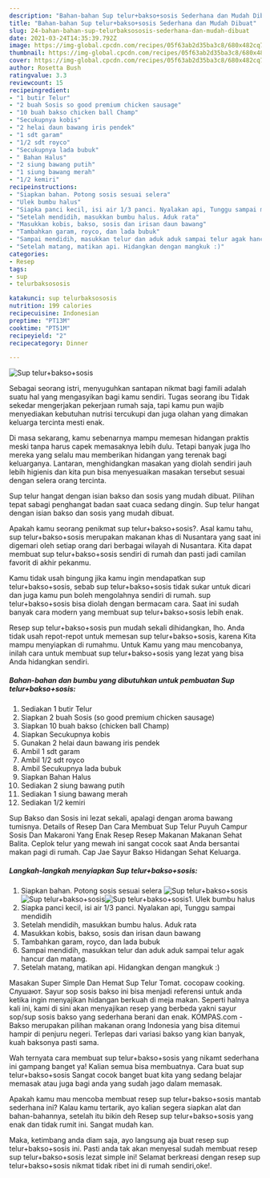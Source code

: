 ```yaml
---
description: "Bahan-bahan Sup telur+bakso+sosis Sederhana dan Mudah Dibuat"
title: "Bahan-bahan Sup telur+bakso+sosis Sederhana dan Mudah Dibuat"
slug: 24-bahan-bahan-sup-telurbaksososis-sederhana-dan-mudah-dibuat
date: 2021-03-24T14:35:39.792Z
image: https://img-global.cpcdn.com/recipes/05f63ab2d35ba3c8/680x482cq70/sup-telurbaksososis-foto-resep-utama.jpg
thumbnail: https://img-global.cpcdn.com/recipes/05f63ab2d35ba3c8/680x482cq70/sup-telurbaksososis-foto-resep-utama.jpg
cover: https://img-global.cpcdn.com/recipes/05f63ab2d35ba3c8/680x482cq70/sup-telurbaksososis-foto-resep-utama.jpg
author: Rosetta Bush
ratingvalue: 3.3
reviewcount: 15
recipeingredient:
- "1 butir Telur"
- "2 buah Sosis so good premium chicken sausage"
- "10 buah bakso chicken ball Champ"
- "Secukupnya kobis"
- "2 helai daun bawang iris pendek"
- "1 sdt garam"
- "1/2 sdt royco"
- "Secukupnya lada bubuk"
- " Bahan Halus"
- "2 siung bawang putih"
- "1 siung bawang merah"
- "1/2 kemiri"
recipeinstructions:
- "Siapkan bahan. Potong sosis sesuai selera"
- "Ulek bumbu halus"
- "Siapka panci kecil, isi air 1/3 panci. Nyalakan api, Tunggu sampai mendidih"
- "Setelah mendidih, masukkan bumbu halus. Aduk rata"
- "Masukkan kobis, bakso, sosis dan irisan daun bawang"
- "Tambahkan garam, royco, dan lada bubuk"
- "Sampai mendidih, masukkan telur dan aduk aduk sampai telur agak hancur dan matang."
- "Setelah matang, matikan api. Hidangkan dengan mangkuk :)"
categories:
- Resep
tags:
- sup
- telurbaksososis

katakunci: sup telurbaksososis 
nutrition: 199 calories
recipecuisine: Indonesian
preptime: "PT13M"
cooktime: "PT51M"
recipeyield: "2"
recipecategory: Dinner

---
```



![Sup telur+bakso+sosis](https://img-global.cpcdn.com/recipes/05f63ab2d35ba3c8/680x482cq70/sup-telurbaksososis-foto-resep-utama.jpg)

Sebagai seorang istri, menyuguhkan santapan nikmat bagi famili adalah suatu hal yang mengasyikan bagi kamu sendiri. Tugas seorang ibu Tidak sekedar mengerjakan pekerjaan rumah saja, tapi kamu pun wajib menyediakan kebutuhan nutrisi tercukupi dan juga olahan yang dimakan keluarga tercinta mesti enak.

Di masa  sekarang, kamu sebenarnya mampu memesan hidangan praktis meski tanpa harus capek memasaknya lebih dulu. Tetapi banyak juga lho mereka yang selalu mau memberikan hidangan yang terenak bagi keluarganya. Lantaran, menghidangkan masakan yang diolah sendiri jauh lebih higienis dan kita pun bisa menyesuaikan masakan tersebut sesuai dengan selera orang tercinta. 

Sup telur hangat dengan isian bakso dan sosis yang mudah dibuat. Pilihan tepat sabagi penghangat badan saat cuaca sedang dingin. Sup telur hangat dengan isian bakso dan sosis yang mudah dibuat.

Apakah kamu seorang penikmat sup telur+bakso+sosis?. Asal kamu tahu, sup telur+bakso+sosis merupakan makanan khas di Nusantara yang saat ini digemari oleh setiap orang dari berbagai wilayah di Nusantara. Kita dapat membuat sup telur+bakso+sosis sendiri di rumah dan pasti jadi camilan favorit di akhir pekanmu.

Kamu tidak usah bingung jika kamu ingin mendapatkan sup telur+bakso+sosis, sebab sup telur+bakso+sosis tidak sukar untuk dicari dan juga kamu pun boleh mengolahnya sendiri di rumah. sup telur+bakso+sosis bisa diolah dengan bermacam cara. Saat ini sudah banyak cara modern yang membuat sup telur+bakso+sosis lebih enak.

Resep sup telur+bakso+sosis pun mudah sekali dihidangkan, lho. Anda tidak usah repot-repot untuk memesan sup telur+bakso+sosis, karena Kita mampu menyiapkan di rumahmu. Untuk Kamu yang mau mencobanya, inilah cara untuk membuat sup telur+bakso+sosis yang lezat yang bisa Anda hidangkan sendiri.

<!--inarticleads1-->

##### Bahan-bahan dan bumbu yang dibutuhkan untuk pembuatan Sup telur+bakso+sosis:

1. Sediakan 1 butir Telur
1. Siapkan 2 buah Sosis (so good premium chicken sausage)
1. Siapkan 10 buah bakso (chicken ball Champ)
1. Siapkan Secukupnya kobis
1. Gunakan 2 helai daun bawang iris pendek
1. Ambil 1 sdt garam
1. Ambil 1/2 sdt royco
1. Ambil Secukupnya lada bubuk
1. Siapkan  Bahan Halus
1. Sediakan 2 siung bawang putih
1. Sediakan 1 siung bawang merah
1. Sediakan 1/2 kemiri


Sup Bakso dan Sosis ini lezat sekali, apalagi dengan aroma bawang tumisnya. Details of Resep Dan Cara Membuat Sup Telur Puyuh Campur Sosis Dan Makaroni Yang Enak Resep Resep Makanan Makanan Sehat Balita. Ceplok telur yang mewah ini sangat cocok saat Anda bersantai makan pagi di rumah. Cap Jae Sayur Bakso Hidangan Sehat Keluarga. 

<!--inarticleads2-->

##### Langkah-langkah menyiapkan Sup telur+bakso+sosis:

1. Siapkan bahan. Potong sosis sesuai selera
<img src="https://img-global.cpcdn.com/steps/44a2fdd305bbc888/160x128cq70/sup-telurbaksososis-langkah-memasak-1-foto.jpg" alt="Sup telur+bakso+sosis"><img src="https://img-global.cpcdn.com/steps/01578d3dc4f775dc/160x128cq70/sup-telurbaksososis-langkah-memasak-1-foto.jpg" alt="Sup telur+bakso+sosis"><img src="https://img-global.cpcdn.com/steps/5928d151b1f36157/160x128cq70/sup-telurbaksososis-langkah-memasak-1-foto.jpg" alt="Sup telur+bakso+sosis">1. Ulek bumbu halus
1. Siapka panci kecil, isi air 1/3 panci. Nyalakan api, Tunggu sampai mendidih
1. Setelah mendidih, masukkan bumbu halus. Aduk rata
1. Masukkan kobis, bakso, sosis dan irisan daun bawang
1. Tambahkan garam, royco, dan lada bubuk
1. Sampai mendidih, masukkan telur dan aduk aduk sampai telur agak hancur dan matang.
1. Setelah matang, matikan api. Hidangkan dengan mangkuk :)


Masakan Super Simple Dan Hemat Sup Telur Tomat. cocopaw cooking. Слушают. Sayur sop sosis bakso ini bisa menjadi referensi untuk anda ketika ingin menyajikan hidangan berkuah di meja makan. Seperti halnya kali ini, kami di sini akan menyajikan resep yang berbeda yakni sayur sop/sup sosis bakso yang sederhana berani dan enak. KOMPAS.com - Bakso merupakan pilihan makanan orang Indonesia yang bisa ditemui hampir di penjuru negeri. Terlepas dari variasi bakso yang kian banyak, kuah baksonya pasti sama. 

Wah ternyata cara membuat sup telur+bakso+sosis yang nikamt sederhana ini gampang banget ya! Kalian semua bisa membuatnya. Cara buat sup telur+bakso+sosis Sangat cocok banget buat kita yang sedang belajar memasak atau juga bagi anda yang sudah jago dalam memasak.

Apakah kamu mau mencoba membuat resep sup telur+bakso+sosis mantab sederhana ini? Kalau kamu tertarik, ayo kalian segera siapkan alat dan bahan-bahannya, setelah itu bikin deh Resep sup telur+bakso+sosis yang enak dan tidak rumit ini. Sangat mudah kan. 

Maka, ketimbang anda diam saja, ayo langsung aja buat resep sup telur+bakso+sosis ini. Pasti anda tak akan menyesal sudah membuat resep sup telur+bakso+sosis lezat simple ini! Selamat berkreasi dengan resep sup telur+bakso+sosis nikmat tidak ribet ini di rumah sendiri,oke!.

